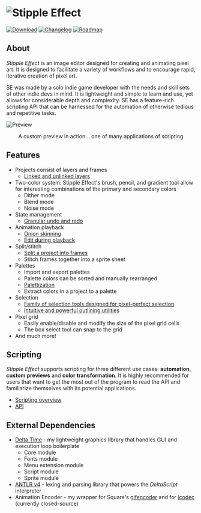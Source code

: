 # ![Stipple Effect](https://i.imgur.com/sDn5Bz5.gif)

[![Download](https://i.imgur.com/Ry12ica.png)](https://flinkerflitzer.itch.io/stipple-effect)
[![Changelog](https://i.imgur.com/83bOHrf.png)](changelog.md)
[![Roadmap](https://i.imgur.com/7CECQB6.png)](roadmap.md)

## About
_Stipple Effect_ is an image editor designed for creating and animating pixel art. It is designed to facilitate a variety of workflows and to encourage rapid, iterative creation of pixel art.

SE was made by a solo indie game developer with the needs and skill sets of other indie devs in mind. It is lightweight and simple to learn and use, yet allows for considerable depth and complexity. SE has a feature-rich scripting API that can be harnessed for the automation of otherwise tedious and repetitive tasks.

![Preview](https://raw.githubusercontent.com/wiki/jbunke/stipple-effect/assets/complex-preview.gif)
<div align="center">A custom preview in action... one of many applications of scripting</div>

## Features
* Projects consist of layers and frames
  * [Linked and unlinked layers](https://i.imgur.com/kGmxS0q.gif)
* Two-color system: Stipple Effect's brush, pencil, and gradient tool allow for interesting combinations of the primary and secondary colors
  * Dither mode
  * Blend mode
  * Noise mode
* State management
  * [Granular undo and redo](https://i.imgur.com/0v1a0na.gif)
* Animation playback
  * [Onion skinning](https://i.imgur.com/FuhTIir.gif)
  * [Edit during playback](https://i.imgur.com/pNjlHng.gif)
* Split/stitch
  * [Split a project into frames](https://i.imgur.com/nzGI6z7.gif)
  * Stitch frames together into a sprite sheet
* Palettes
  * Import and export palettes
  * Palette colors can be sorted and manually rearranged
  * [Palettization](https://i.imgur.com/j3W1fd9.gif)
  * Extract colors in a project to a palette
* Selection
  * [Family of selection tools designed for pixel-perfect selection](https://i.imgur.com/U0qONz3.gif)
  * [Intuitive and powerful outlining utilities](https://i.imgur.com/Fp48y2v.gif)
* Pixel grid
  * Easily enable/disable and modify the size of the pixel grid cells
  * The box select tool can snap to the grid
* And much more!

## Scripting
_Stipple Effect_ supports scripting for three different use cases: **automation**, **custom previews** and **color transformation**. It is highly recommended for users that want to get the most out of the program to read the API and familiarize themselves with its potential applications.
* [Scripting overview](https://github.com/jbunke/stipple-effect/wiki/Scripting)
* [API](https://github.com/jbunke/stipple-effect/wiki/Scripting-API)

## External Dependencies
* [Delta Time](https://github.com/jbunke/delta-time) - my lightweight graphics library that handles GUI and execution loop boilerplate
  * Core module
  * Fonts module
  * Menu extension module
  * Script module
  * Sprite module
* [ANTLR v4](https://github.com/antlr/antlr4) - lexing and parsing library that powers the _DeltaScript_ interpreter
* Animation Encoder - my wrapper for Square's [gifencoder](https://github.com/square/gifencoder) and for [jcodec](https://github.com/jcodec/jcodec) (currently closed-source)
